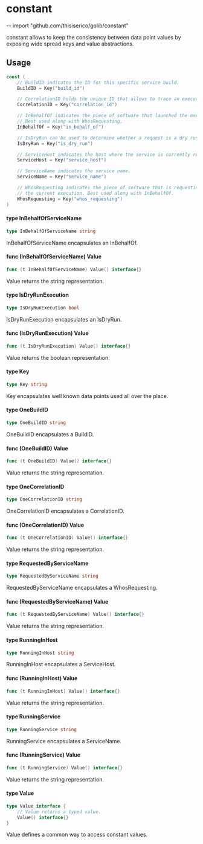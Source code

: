 # constant
--
    import "github.com/thisiserico/golib/constant"

constant allows to keep the consistency between data point values by exposing
wide spread keys and value abstractions.

## Usage

```go
const (
	// BuildID indicates the ID for this specific service build.
	BuildID = Key("build_id")

	// CorrelationID holds the unique ID that allows to trace an execution.
	CorrelationID = Key("correlation_id")

	// InBehalfOf indicates the piece of software that launched the execution.
	// Best used along with WhosRequesting.
	InBehalfOf = Key("in_behalf_of")

	// IsDryRun can be used to determine whether a request is a dry run.
	IsDryRun = Key("is_dry_run")

	// ServiceHost indicates the host where the service is currently running.
	ServiceHost = Key("service_host")

	// ServiceName indicates the service name.
	ServiceName = Key("service_name")

	// WhosRequesting indicates the piece of software that is requesting
	// the current execution. Best used along with InBehalfOf.
	WhosRequesting = Key("whos_requesting")
)
```

#### type InBehalfOfServiceName

```go
type InBehalfOfServiceName string
```

InBehalfOfServiceName encapsulates an InBehalfOf.

#### func (InBehalfOfServiceName) Value

```go
func (t InBehalfOfServiceName) Value() interface{}
```
Value returns the string representation.

#### type IsDryRunExecution

```go
type IsDryRunExecution bool
```

IsDryRunExecution encapsulates an IsDryRun.

#### func (IsDryRunExecution) Value

```go
func (t IsDryRunExecution) Value() interface{}
```
Value returns the boolean representation.

#### type Key

```go
type Key string
```

Key encapsulates well known data points used all over the place.

#### type OneBuildID

```go
type OneBuildID string
```

OneBuildID encapsulates a BuildID.

#### func (OneBuildID) Value

```go
func (t OneBuildID) Value() interface{}
```
Value returns the string representation.

#### type OneCorrelationID

```go
type OneCorrelationID string
```

OneCorrelationID encapsulates a CorrelationID.

#### func (OneCorrelationID) Value

```go
func (t OneCorrelationID) Value() interface{}
```
Value returns the string representation.

#### type RequestedByServiceName

```go
type RequestedByServiceName string
```

RequestedByServiceName encapsulates a WhosRequesting.

#### func (RequestedByServiceName) Value

```go
func (t RequestedByServiceName) Value() interface{}
```
Value returns the string representation.

#### type RunningInHost

```go
type RunningInHost string
```

RunningInHost encapsulates a ServiceHost.

#### func (RunningInHost) Value

```go
func (t RunningInHost) Value() interface{}
```
Value returns the string representation.

#### type RunningService

```go
type RunningService string
```

RunningService encapsulates a ServiceName.

#### func (RunningService) Value

```go
func (t RunningService) Value() interface{}
```
Value returns the string representation.

#### type Value

```go
type Value interface {
	// Value returns a typed value.
	Value() interface{}
}
```

Value defines a common way to access constant values.
